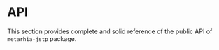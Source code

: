 # API

This section provides complete and solid reference of the public API of
`metarhia-jstp` package.
